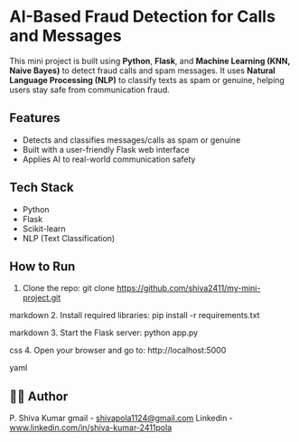 # AI-Based Fraud Detection for Calls and Messages
This mini project is built using **Python**, **Flask**, and **Machine Learning (KNN, Naive Bayes)** to detect fraud calls and spam messages. It uses **Natural Language Processing (NLP)** to classify texts as spam or genuine, helping users stay safe from communication fraud.

## Features
- Detects and classifies messages/calls as spam or genuine
- Built with a user-friendly Flask web interface
- Applies AI to real-world communication safety

## Tech Stack
- Python
- Flask
- Scikit-learn
- NLP (Text Classification)

## How to Run
1. Clone the repo:
git clone https://github.com/shiva2411/my-mini-project.git

markdown
2. Install required libraries:
pip install -r requirements.txt

markdown
3. Start the Flask server:
python app.py

css
4. Open your browser and go to:
http://localhost:5000

yaml
## 👨‍💻 Author
P. Shiva Kumar 
gmail - shivapola1124@gmail.com
Linkedin - www.linkedin.com/in/shiva-kumar-2411pola
